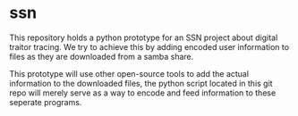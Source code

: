 ssn
===
This repository holds a python prototype for an SSN project about digital traitor tracing.
We try to achieve this by adding encoded user information to files as they are downloaded from a samba share.

This prototype will use other open-source tools to add the actual information to the downloaded files, the python script located in this git repo will merely serve as a way to encode and feed information to these seperate programs.
